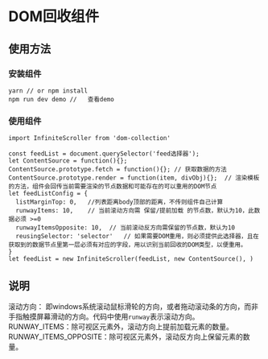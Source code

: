 # DOM回收组件  

## 使用方法  
### 安装组件  
```
yarn // or npm install
npm run dev demo //   查看demo
```
### 使用组件  
```
import InfiniteScroller from 'dom-collection'

const feedList = document.querySelector('feed选择器');
let ContentSource = function(){};
ContentSource.prototype.fetch = function(){}; // 获取数据的方法
ContentSource.prototype.render = function(item, divObj){};  // 渲染模板的方法，组件会回传当前需要渲染的节点数据和可能存在的可以重用的DOM节点
let feedListConfig = {
  listMarginTop: 0,   //列表距离body顶部的距离，不传则组件自己计算
  runwayItems: 10,    // 当前滚动方向需 保留/提前加载 的节点数，默认为10，此数据必须 >=0
  runwayItemsOpposite: 10,  // 当前滚动反方向需保留的节点数，默认为10
  reusingSelector: 'selector'   // 如果需要DOM重用，则必须提供此选择器，且在获取到的数据节点里第一层必须有对应的字段，用以识别当前回收的DOM类型，以便重用。
}
let feedList = new InfiniteScroller(feedList, new ContentSource(), )
```

## 说明  
滚动方向： 即windows系统滚动鼠标滑轮的方向，或者拖动滚动条的方向，而非手指触摸屏幕滑动的方向。代码中使用`runway`表示滚动方向。  
RUNWAY_ITEMS：除可视区元素外，滚动方向上提前加载元素的数量。  
RUNWAY_ITEMS_OPPOSITE：除可视区元素外，滚动反方向上保留元素的数量。  



